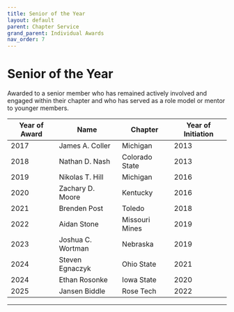 ```yaml
---
title: Senior of the Year
layout: default
parent: Chapter Service
grand_parent: Individual Awards
nav_order: 7
---
```

# Senior of the Year

Awarded to a senior member who has remained actively involved and engaged within their chapter and who has served as a role model or mentor to younger members.

|Year of Award| Name|Chapter|Year of Initiation|
|---|---|---|---|
|2017|James A. Coller|Michigan|2013|
|2018|Nathan D. Nash|Colorado State|2013|
|2019|Nikolas T. Hill|Michigan|2016|
|2020|Zachary D. Moore|Kentucky|2016|
|2021|Brenden Post|Toledo|2018|
|2022|Aidan Stone|Missouri Mines|2019|
|2023|Joshua C. Wortman|Nebraska|2019|
|2024|Steven Egnaczyk|Ohio State|2021|
|2024|Ethan Rosonke|Iowa State|2020|
|2025|Jansen Biddle|Rose Tech|2022|

----